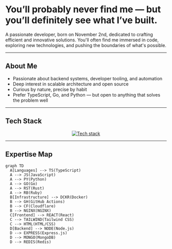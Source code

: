 # You’ll probably never find me — but you’ll definitely see what I’ve built.

A passionate developer, born on November 2nd, dedicated to crafting efficient and innovative solutions. You'll often find me immersed in code, exploring new technologies, and pushing the boundaries of what's possible.

---

## About Me

- Passionate about backend systems, developer tooling, and automation
- Deep interest in scalable architecture and open source
- Curious by nature, precise by habit
- Prefer TypeScript, Go, and Python — but open to anything that solves the problem well

---

## Tech Stack

<p align="center">
  <a href="https://skillicons.dev">
    <img src="https://skillicons.dev/icons?i=ts,js,nodejs,go,py,rust,ruby,react,nextjs,tailwind,express,mongodb,redis,nginx,docker,linux,github,githubactions,cloudflare,git,vscode&perline=9" alt="Tech stack">
  </a>
</p>

---

## Expertise Map

```mermaid
graph TD
  A[Languages] --> TS(TypeScript)
  A --> JS(JavaScript)
  A --> PY(Python)
  A --> GO(Go)
  A --> RST(Rust)
  A --> RB(Ruby)
  B[Infrastructure] --> DCKR(Docker)
  B --> GH(GitHub Actions)
  B --> CF(Cloudflare)
  B --> NGINX(NGINX)
  C[Frontend] --> REACT(React)
  C --> TAILWIND(Tailwind CSS)
  C --> HTML(HTML/CSS)
  D[Backend] --> NODE(Node.js)
  D --> EXPRESS(Express.js)
  D --> MONGO(MongoDB)
  D --> REDIS(Redis)
